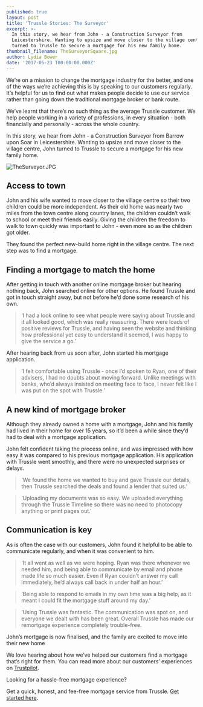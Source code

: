 ```yaml
---
published: true
layout: post
title: 'Trussle Stories: The Surveyor'
excerpt: >-
  In this story, we hear from John - a Construction Surveyor from
  Leicestershire. Wanting to upsize and move closer to the village centre, John
  turned to Trussle to secure a mortgage for his new family home.  
thumbnail_filename: TheSurveyorSquare.jpg
author: Lydia Bower
date: '2017-05-23 T00:00:00.000Z'
---
```

We’re on a mission to change the mortgage industry for the better, and one of the ways we’re achieving this is by speaking to our customers regularly. It’s helpful for us to find out what makes people decide to use our service rather than going down the traditional mortgage broker or bank route.

We’ve learnt that there’s no such thing as the average Trussle customer. We help people working in a variety of professions, in every situation - both financially and personally - across the whole country.

In this story, we hear from John - a Construction Surveyor from Barrow upon Soar in Leicestershire. Wanting to upsize and move closer to the village centre, John turned to Trussle to secure a mortgage for his new family home. 

![TheSurveyor.JPG]({{site.baseurl}}/images/post_images/TheSurveyor.JPG)

## Access to town
John and his wife wanted to move closer to the village centre so their two children could be more independent. As their old home was nearly two miles from the town centre along country lanes, the children couldn’t walk to school or meet their friends easily. Giving the children the freedom to walk to town quickly was important to John - even more so as the children got older. 

They found the perfect new-build home right in the village centre. The next step was to find a mortgage.  


## Finding a mortgage to match the home
After getting in touch with another online mortgage broker but hearing nothing back, John searched online for other options. He found Trussle and got in touch straight away, but not before he’d done some research of his own.

> ‘I had a look online to see what people were saying about Trussle and it all looked good, which was really reassuring. There were loads of positive reviews for Trussle, and having seen the website and thinking how professional yet easy to understand it seemed, I was happy to give the service a go.’  

After hearing back from us soon after, John started his mortgage application. 

> ‘I felt comfortable using Trussle - once I’d spoken to Ryan, one of their advisers, I had no doubts about moving forward. Unlike meetings with banks, who’d always insisted on meeting face to face, I never felt like I was put on the spot with Trussle.’


## A new kind of mortgage broker
Although they already owned a home with a mortgage, John and his family had lived in their home for over 15 years, so it’d been a while since they’d had to deal with a mortgage application. 

John felt confident taking the process online, and was impressed with how easy it was compared to his previous mortgage application. His application with Trussle went smoothly, and there were no unexpected surprises or delays. 

> ‘We found the home we wanted to buy and gave Trussle our details, then Trussle searched the deals and found a lender that suited us.’ 

> ‘Uploading my documents was so easy. We uploaded everything through the Trussle Timeline so there was no need to photocopy anything or print pages out.’


## Communication is key
As is often the case with our customers, John found it helpful to be able to communicate regularly, and when it was convenient to him.

> ‘It all went as well as we were hoping. Ryan was there whenever we needed him, and being able to communicate by email and phone made life so much easier. Even if Ryan couldn’t answer my call immediately, he’d always call back in under half an hour.’

> ‘Being able to respond to emails in my own time was a big help, as it meant I could fit the mortgage stuff around my day.’

> ‘Using Trussle was fantastic. The communication was spot on, and everyone we dealt with has been great. Overall Trussle has made our remortgage experience completely trouble-free.

John’s mortgage is now finalised, and the family are excited to move into their new home

We love hearing about how we’ve helped our customers find a mortgage that’s right for them. You can read more about our customers’ experiences on [Trustpilot](https://www.trustpilot.com/review/trussle.com).

Looking for a hassle-free mortgage experience?

Get a quick, honest, and fee-free mortgage service from Trussle. [Get started here](https://trussle.com/).